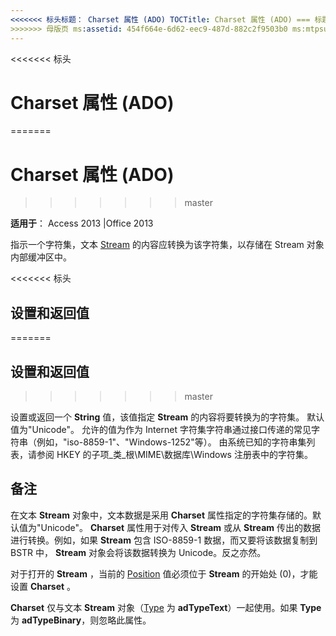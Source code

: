 ```yaml
---
<<<<<<< 标头标题： Charset 属性 (ADO) TOCTitle: Charset 属性 (ADO) === 标题： Charset 属性 (ADO) TOCTitle: Charset 属性 (ADO)
>>>>>>> 母版页 ms:assetid: 454f664e-6d62-eec9-487d-882c2f9503b0 ms:mtpsurl: https://msdn.microsoft.com/library/JJ249213(v=office.15) ms:contentKeyID: 48544551 ms.date: 09/18/2015 mtps_version: office.15.aspx
---
```


<<<<<<< 标头
# <a name="charset-property-ado"></a>Charset 属性 (ADO)
=======
# <a name="charset-property-ado"></a>Charset 属性 (ADO)
>>>>>>> master


**适用于**： Access 2013 |Office 2013

指示一个字符集，文本 [Stream](stream-object-ado.md) 的内容应转换为该字符集，以存储在 Stream 对象内部缓冲区中。

<<<<<<< 标头
## <a name="settings-and-return-values"></a>设置和返回值
=======
## <a name="settings-and-return-values"></a>设置和返回值
>>>>>>> master

设置或返回一个 **String** 值，该值指定 **Stream** 的内容将要转换为的字符集。 默认值为"Unicode"。 允许的值为作为 Internet 字符集字符串通过接口传递的常见字符串（例如，"iso-8859-1"、"Windows-1252"等）。 由系统已知的字符串集列表，请参阅 HKEY 的子项\_类\_根\\MIME\\数据库\\Windows 注册表中的字符集。

## <a name="remarks"></a>备注

在文本 **Stream** 对象中，文本数据是采用 **Charset** 属性指定的字符集存储的。默认值为"Unicode"。 **Charset** 属性用于对传入 **Stream** 或从 **Stream** 传出的数据进行转换。例如，如果 **Stream** 包含 ISO-8859-1 数据，而又要将该数据复制到 BSTR 中， **Stream** 对象会将该数据转换为 Unicode。反之亦然。

对于打开的 **Stream** ，当前的 [Position](position-property-ado.md) 值必须位于 **Stream** 的开始处 (0)，才能设置 **Charset** 。

**Charset** 仅与文本 **Stream** 对象（[Type](type-property-ado-stream.md) 为 **adTypeText**）一起使用。如果 **Type** 为 **adTypeBinary**，则忽略此属性。

